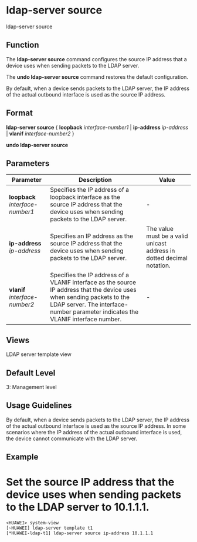 ldap-server source
==================

ldap-server source

Function
--------

The **ldap-server source** command configures the source IP address that a device uses when sending packets to the LDAP server.

The **undo ldap-server source** command restores the default configuration.

By default, when a device sends packets to the LDAP server, the IP address of the actual outbound interface is used as the source IP address.



Format
------

**ldap-server source** { **loopback** *interface-number1* | **ip-address** *ip-address* | **vlanif** *interface-number2* }

**undo ldap-server source**



Parameters
----------

| Parameter | Description | Value |
| --- | --- | --- |
| **loopback** *interface-number1* | Specifies the IP address of a loopback interface as the source IP address that the device uses when sending packets to the LDAP server. | - |
| **ip-address** *ip-address* | Specifies an IP address as the source IP address that the device uses when sending packets to the LDAP server. | The value must be a valid unicast address in dotted decimal notation. |
| **vlanif** *interface-number2* | Specifies the IP address of a VLANIF interface as the source IP address that the device uses when sending packets to the LDAP server. The interface-number parameter indicates the VLANIF interface number. | - |




Views
-----

LDAP server template view



Default Level
-------------

3: Management level



Usage Guidelines
----------------

By default, when a device sends packets to the LDAP server, the IP address of the actual outbound interface is used as the source IP address. In some scenarios where the IP address of the actual outbound interface is used, the device cannot communicate with the LDAP server.



Example
-------

# Set the source IP address that the device uses when sending packets to the LDAP server to 10.1.1.1.
```
<HUAWEI> system-view
[~HUAWEI] ldap-server template t1
[*HUAWEI-ldap-t1] ldap-server source ip-address 10.1.1.1

```